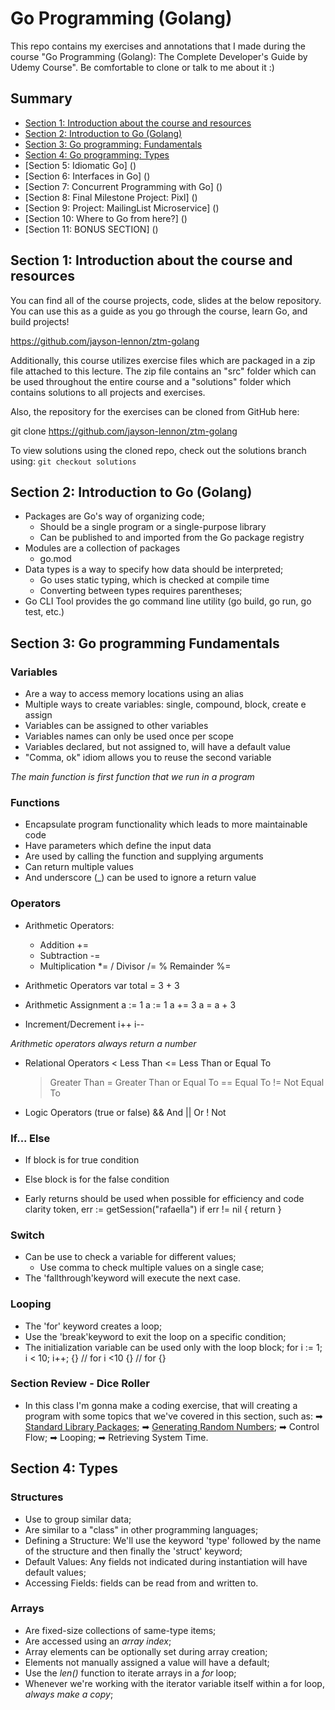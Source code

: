 # Go Programming (Golang)
This repo contains my exercises and annotations that I made during the course "Go Programming (Golang): The Complete Developer's Guide by Udemy Course". Be comfortable to clone or talk to me about it :)

## Summary

- [Section 1: Introduction about the course and resources](https://github.com/rafacruzz/golang-complete-guide-udemy-course#section-1-introduction-about-the-course-and-resources)
- [Section 2: Introduction to Go (Golang)](https://github.com/rafacruzz/golang-complete-guide-udemy-course#section-1-introduction-about-the-course-and-resources)
- [Section 3: Go programming: Fundamentals](https://github.com/rafacruzz/golang-complete-guide-udemy-course#section-1-introduction-about-the-course-and-resources)
- [Section 4: Go programming: Types](https://github.com/rafacruzz/golang-complete-guide-udemy-course#section-4-types)
- [Section 5: Idiomatic Go] ()
- [Section 6: Interfaces in Go] ()
- [Section 7: Concurrent Programming with Go] ()
- [Section 8: Final Milestone Project: Pixl] ()
- [Section 9: Project: MailingList Microservice] ()
- [Section 10: Where to Go from here?] ()
- [Section 11: BONUS SECTION] ()
## Section 1: Introduction about the course and resources
You can find all of the course projects, code, slides at the below repository. You can use this as a guide as you go through the course, learn Go, and build projects!

https://github.com/jayson-lennon/ztm-golang

Additionally, this course utilizes exercise files which are packaged in a zip file attached to this lecture. The zip file contains an "src" folder which can be used throughout the entire course and a "solutions" folder which contains solutions to all projects and exercises.

Also, the repository for the exercises can be cloned from GitHub here:

git clone https://github.com/jayson-lennon/ztm-golang

To view solutions using the cloned repo, check out the solutions branch using: `git checkout solutions`


## Section 2: Introduction to Go (Golang)
- Packages are Go's way of organizing code;
	- Should be a single program or a single-purpose library
	- Can be published to and imported from the Go package registry
- Modules are a collection of packages
	- go.mod
- Data types is a way to specify how data should be interpreted;
	- Go uses static typing, which is checked at compile time
	- Converting between types requires parentheses;
- Go CLI Tool provides the go command line utility (go build, go run, go test, etc.)

## Section 3: Go programming Fundamentals
### Variables 
- Are a way to access memory locations using an alias
- Multiple ways to create variables: single, compound, block, create e assign
- Variables can be assigned to other variables
- Variables names can only be used once per scope
- Variables declared, but not assigned to, will have a default value
- "Comma, ok" idiom allows you to reuse the second variable

*The main function is first function that we run in a program*

### Functions
- Encapsulate program functionality which leads to more maintainable code
- Have parameters which define the input data
- Are used by calling the function and supplying arguments
- Can return multiple values
- And underscore (_) can be used to ignore a return value

### Operators
- Arithmetic Operators:
    + Addition          +=
    - Subtraction       -=
    * Multiplication    *=
    / Divisor           /=
    % Remainder         %=
    
- Arithmetic Operators
    var total = 3 + 3
- Arithmetic Assignment
    a := 1      a := 1
    a += 3      a = a + 3
- Increment/Decrement
    i++
    i--

*Arithmetic operators always return a number*

- Relational Operators
    <   Less Than
    <=  Less Than or Equal To
    >   Greater Than
    >=  Greater Than or Equal To
    ==  Equal To
    !=  Not Equal To

- Logic Operators (true or false)
    &&  And
    ||  Or
    !   Not

### If... Else
- If block is for true condition
- Else block is for the false condition

- Early returns should be used when possible for efficiency and code clarity
    token, err := getSession("rafaella")
    if err != nil {
        return
    }

### Switch
- Can be use to check a variable for different values;
    - Use comma to check multiple values on a single case;
- The 'fallthrough'keyword will execute the next case.

### Looping
- The 'for' keyword creates a loop;
- Use the 'break'keyword to exit the loop on a specific condition;
- The initialization variable can be used only with the loop block;
    for i := 1; i < 10; i++; {}  // for i <10 {}  //  for {}
### Section Review - Dice Roller
- In this class I'm gonna make a coding exercise, that will creating a program with some topics that we've covered in this section, such as:
    ➡ [Standard Library Packages](https://pkg.go.dev/std);
    ➡ [Generating Random Numbers](https://pkg.go.dev/math/rand@go1.19);
    ➡ Control Flow;
    ➡ Looping;
    ➡ Retrieving System Time.
    
## Section 4: Types

### Structures
- Use to group similar data;
- Are similar to a "class" in other programming languages;
- Defining a Structure: We'll use the keyword 'type' followed by the name of the structure and then finally the 'struct' keyword;
- Default Values: Any fields not indicated during instantiation will have default values;
- Accessing Fields: fields can be read from and written to.

### Arrays
- Are fixed-size collections of same-type items;
- Are accessed using an *array index*;
- Array elements can be optionally set during array creation;
- Elements not manually assigned a value will have a default;
- Use the *len()* function to iterate arrays in a *for* loop;
- Whenever we're working with the iterator variable itself within a for loop, *always make a copy*;